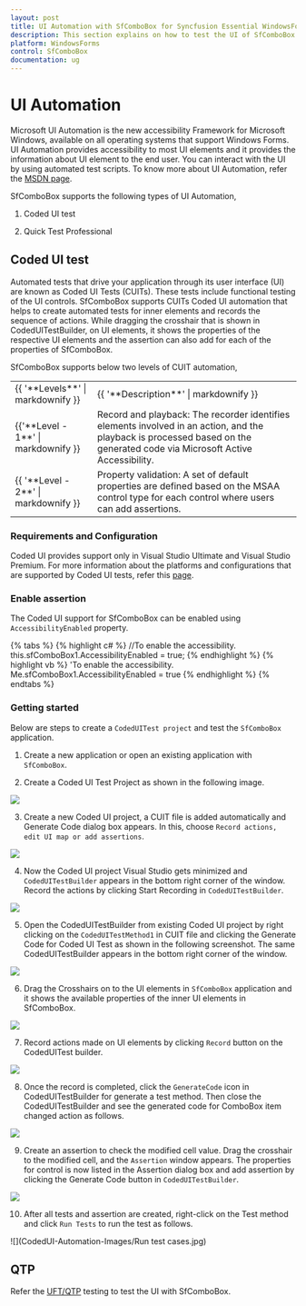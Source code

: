 ```yaml
---
layout: post
title: UI Automation with SfComboBox for Syncfusion Essential WindowsForms
description: This section explains on how to test the UI of SfComboBox projects.
platform: WindowsForms
control: SfComboBox
documentation: ug
---
```



# UI Automation
Microsoft UI Automation is the new accessibility Framework for Microsoft Windows, available on all operating systems that support Windows Forms. UI Automation provides accessibility to most UI elements and it provides the information about UI element to the end user. You can interact with the UI by using automated test scripts. To know more about UI Automation, refer the [MSDN page](https://docs.microsoft.com/en-us/dotnet/framework/ui-automation/ui-automation-overview).

SfComboBox supports the following types of UI Automation,

1. Coded UI test

2. Quick Test Professional

## Coded UI test

Automated tests that drive your application through its user interface (UI) are known as Coded UI Tests (CUITs). These tests include functional testing of the UI controls. SfComboBox supports CUITs Coded UI automation that helps to create automated tests for inner elements and records the sequence of actions. While dragging the crosshair that is shown in CodedUITestBuilder, on UI elements, it shows the properties of the respective UI elements and the assertion can also add for each of the properties of SfComboBox.

SfComboBox supports below two levels of CUIT automation,

<table>
<tr>
<td>
{{ '**Levels**' | markdownify }}</td>
<td>
{{ '**Description**' | markdownify }}</td></tr>
<tr>
<td>
{{'**Level - 1**' | markdownify }}</td>
<td>
Record and playback: The recorder identifies elements involved in an action, and the playback is processed based on the generated code via Microsoft Active Accessibility.
</td>
</tr>
<tr>
<td>
{{ '**Level - 2**' | markdownify }}</td>
<td>
Property validation: A set of default properties are defined based on the MSAA control type for each control where users can add assertions.
</td>
</tr>
</table>

### Requirements and Configuration

Coded UI provides support only in Visual Studio Ultimate and Visual Studio Premium. For more information about the platforms and configurations that are supported by Coded UI tests, refer this [page](https://docs.microsoft.com/en-us/visualstudio/test/supported-configurations-and-platforms-for-coded-ui-tests-and-action-recordings?view=vs-2015).

### Enable assertion

The Coded UI support for SfComboBox can be enabled using `AccessibilityEnabled` property.

{% tabs %}
{% highlight c# %}
//To enable the accessibility.
 this.sfComboBox1.AccessibilityEnabled = true;
{% endhighlight %}
{% highlight vb %}
'To enable the accessibility.
Me.sfComboBox1.AccessibilityEnabled = true
{% endhighlight %}
{% endtabs %}

### Getting started

Below are steps to create a `CodedUITest project` and test the `SfComboBox` application.

1) Create a new application or open an existing application with `SfComboBox`.

2) Create a Coded UI Test Project as shown in the following image.

![](CodedUI-Automation-Images/CodedUI_Create.jpg)

3) Create a new Coded UI project, a CUIT file is added automatically and Generate Code dialog box appears. In this, choose `Record actions, edit UI map or add assertions`.

![](CodedUI-Automation-Images/CodedUI_GenerateCode.jpg)

4) Now the Coded UI project Visual Studio gets minimized and `CodedUITestBuilder` appears in the bottom right corner of the window. Record the actions by clicking Start Recording in `CodedUITestBuilder`.

![](CodedUI-Automation-Images/UITestBuilder.jpg)

5) Open the CodedUITestBuilder from existing Coded UI project by right clicking on the `CodedUITestMethod1` in CUIT file and clicking the Generate Code for Coded UI Test as shown in the following screenshot. The same CodedUITestBuilder appears in the bottom right corner of the window.

![](CodedUI-Automation-Images/CodedUI_GenerateMethod.jpg)

6) Drag the Crosshairs on to the UI elements in `SfComboBox` application and it shows the available properties of the inner UI elements in SfComboBox. 

![](CodedUI-Automation-Images/SfComboBox_Assertion.jpg)

7) Record actions made on UI elements by clicking `Record` button on the CodedUITest builder.

![](CodedUI-Automation-Images/SfComboBox_RecordAction.jpg)

8) Once the record is completed, click the `GenerateCode` icon in CodedUITestBuilder for generate a test method. Then close the CodedUITestBuilder and see the generated code for ComboBox item changed action as follows.

![](CodedUI-Automation-Images/Recorded-Actions.jpg)

9) Create an assertion to check the modified cell value. Drag the crosshair to the modified cell, and the `Assertion` window appears. The properties for control is now listed in the Assertion dialog box and add assertion by clicking the Generate Code button in `CodedUITestBuilder`.

![](CodedUI-Automation-Images/SfComboBox_Properties.jpg)

10) After all tests and assertion are created, right-click on the Test method and click `Run Tests` to run the test as follows.

![](CodedUI-Automation-Images/Run test cases.jpg)

## QTP

Refer the [UFT/QTP](windowsforms-docs/blob/master/WindowsForms/Testing/UFT/Supported-Controls-and-Methods.md#SfComboBox) testing to test the UI with SfComboBox.